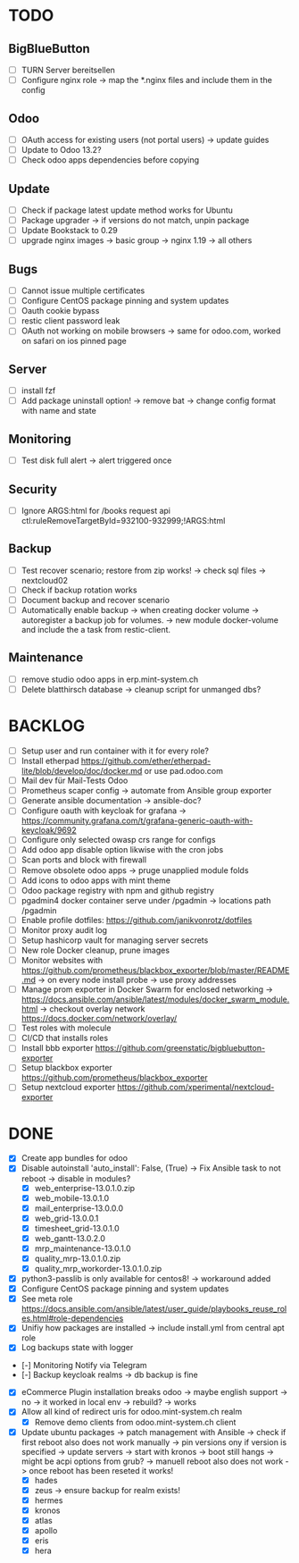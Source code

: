 # TODO

## BigBlueButton

- [ ] TURN Server bereitsellen
- [ ] Configure nginx role -> map the *.nginx files and include them in the config

## Odoo

- [ ] OAuth access for existing users (not portal users) -> update guides
- [ ] Update to Odoo 13.2?
- [ ] Check odoo apps dependencies before copying

## Update

- [ ] Check if package latest update method works for Ubuntu
- [ ] Package upgrader -> if versions do not match, unpin package
- [ ] Update Bookstack to 0.29
- [ ] upgrade nginx images -> basic group -> nginx 1.19 -> all others

## Bugs

- [ ] Cannot issue multiple certificates
- [ ] Configure CentOS package pinning and system updates
- [ ] Oauth cookie bypass
- [ ] restic client password leak
- [ ] OAuth not working on mobile browsers -> same for odoo.com, worked on safari on ios pinned page

## Server

- [ ] install fzf
- [ ] Add package uninstall option! -> remove bat -> change config format with name and state

## Monitoring

- [ ] Test disk full alert -> alert triggered once

## Security

- [ ] Ignore ARGS:html for /books request api 
        ctl:ruleRemoveTargetById=932100-932999;!ARGS:html

## Backup

- [ ] Test recover scenario; restore from zip works! -> check sql files -> nextcloud02
- [ ] Check if backup rotation works
- [ ] Document backup and recover scenario
- [ ] Automatically enable backup -> when creating docker volume -> autoregister a backup job for volumes. -> new module docker-volume and include the a task from restic-client.

## Maintenance

- [ ] remove studio odoo apps in erp.mint-system.ch
- [ ] Delete blatthirsch database -> cleanup script for unmanged dbs?

# BACKLOG

- [ ] Setup user and run container with it for every role?
- [ ] Install etherpad https://github.com/ether/etherpad-lite/blob/develop/doc/docker.md or use pad.odoo.com
- [ ] Mail dev für Mail-Tests Odoo
- [ ] Prometheus scaper config -> automate from Ansible group exporter
- [ ] Generate ansible documentation -> ansible-doc?
- [ ] Configure oauth with keycloak for grafana -> https://community.grafana.com/t/grafana-generic-oauth-with-keycloak/9692
- [ ] Configure only selected owasp crs range for configs
- [ ] Add odoo app disable option likwise with the cron jobs
- [ ] Scan ports and block with firewall
- [ ] Remove obsolete odoo apps -> pruge unapplied module folds
- [ ] Add icons to odoo apps with mint theme
- [ ] Odoo package registry with npm and github registry
- [ ] pgadmin4 docker container serve under /pgadmin -> locations path /pgadmin
- [ ] Enable profile dotfiles: https://github.com/janikvonrotz/dotfiles
- [ ] Monitor proxy audit log
- [ ] Setup hashicorp vault for managing server secrets
- [ ] New role Docker cleanup, prune images
- [ ] Monitor websites with https://github.com/prometheus/blackbox_exporter/blob/master/README.md -> on every node install probe -> use proxy addresses
- [ ] Manage prom exporter in Docker Swarm for enclosed networking -> https://docs.ansible.com/ansible/latest/modules/docker_swarm_module.html -> checkout overlay network https://docs.docker.com/network/overlay/
- [ ] Test roles with molecule
- [ ] CI/CD that installs roles
- [ ] Install bbb exporter https://github.com/greenstatic/bigbluebutton-exporter
- [ ] Setup blackbox exporter https://github.com/prometheus/blackbox_exporter
- [ ] Setup nextcloud exporter https://github.com/xperimental/nextcloud-exporter

# DONE

- [x] Create app bundles for odoo
- [x] Disable autoinstall 'auto_install': False, (True) -> Fix Ansible task to not reboot -> disable in modules?
  - [x] web_enterprise-13.0.1.0.zip
  - [x] web_mobile-13.0.1.0
  - [x] mail_enterprise-13.0.0.0
  - [x] web_grid-13.0.0.1
  - [x] timesheet_grid-13.0.1.0
  - [x] web_gantt-13.0.2.0
  - [x] mrp_maintenance-13.0.1.0
  - [x] quality_mrp-13.0.1.0.zip
  - [x] quality_mrp_workorder-13.0.1.0.zip
- [x] python3-passlib is only available for centos8! -> workaround added
- [x] Configure CentOS package pinning and system updates
- [x] See meta role https://docs.ansible.com/ansible/latest/user_guide/playbooks_reuse_roles.html#role-dependencies
- [x] Unifiy how packages are installed -> include install.yml from central apt role
- [x] Log backups state with logger
- [-] Monitoring Notify via Telegram
- [-] Backup keycloak realms -> db backup is fine
- [x] eCommerce Plugin installation breaks odoo -> maybe english support -> no -> it worked in local env -> rebuild? -> works
- [x] Allow all kind of redirect uris for odoo.mint-system.ch realm
  - [x] Remove demo clients from odoo.mint-system.ch client
- [x] Update ubuntu packages -> patch management with Ansible -> check if first reboot also does not work manually -> pin versions ony if version is specified -> update servers -> start with kronos -> boot still hangs -> might be acpi options from grub? -> manuell reboot also does not work -> once reboot has been reseted it works!
  - [x] hades
  - [x] zeus -> ensure backup for realm exists!
  - [x] hermes
  - [x] kronos
  - [x] atlas
  - [x] apollo
  - [x] eris
  - [x] hera